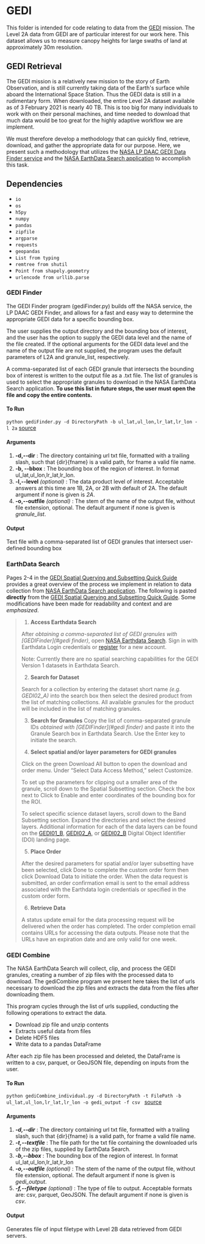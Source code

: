 # GEDI
This folder is intended for code relating to data from the [GEDI](https://gedi.umd.edu/) mission.
The Level 2A data from GEDI are of particular interest for our work here.
This dataset allows us to measure canopy heights for large swaths of land at approximately 30m resolution.

## GEDI Retrieval
The GEDI mission is a relatively new mission to the story of Earth Observation, and is still currently taking data of the Earth's surface while aboard the International Space Station.
Thus the GEDI data is still in a rudimentary form.
When downloaded, the entire Level 2A dataset available as of 3 February 2021 is nearly 40 TB.
This is too big for many individuals to work with on their personal machines, and time needed to download that much data would be too great for the highly adaptive workflow we are implement.

We must therefore develop a methodology that can quickly find, retrieve, download, and gather the appropriate data for our purpose.
Here, we present such a methodology that utilizes the [NASA LP DAAC GEDI Data Finder service](https://lpdaac.usgs.gov/news/release-gedi-finder-web-service/) and the [NASA EarthData Search application](https://earthdata.nasa.gov/search) to accomplish this task.

## Dependencies
* `io`
* `os`
* `h5py`
* `numpy`
* `pandas`
* `zipfile`
* `argparse`
* `requests`
* `geopandas `
* `List from typing`
* `remtree from shutil`
* `Point from shapely.geometry`
* `urlencode from urllib.parse`

### GEDI Finder

The GEDI Finder program (gediFinder.py) builds off the NASA service, the LP DAAC GEDI Finder, and allows for a fast and easy way to determine the appropriate GEDI data for a specific bounding box.

The user supplies the output directory and the bounding box of interest, and the user has the option to supply the GEDI data level and the name of the file created.
If the optional arguments for the GEDI data level and the name of the output file are not supplied, the program uses the default parameters of L2A and granule_list, respectively.

A comma-separated list of each GEDI granule that intersects the bounding box of interest is written to the output file as a .txt file.
The list of granules is used to select the appropriate granules to download in the NASA EarthData Search application.
**To use this list in future steps, the user must open the file and copy the entire contents.**

#### To Run
`python gediFinder.py -d DirectoryPath -b ul_lat,ul_lon,lr_lat,lr_lon -l 2a` [source](gediFinder.py)

#### Arguments
1. **-d,--dir** : The directory containing url txt file, formatted with a trailing slash, such that {dir}{fname} is a valid path, for fname a valid file name.
2. **-b, --bbox** : The bounding box of the region of interest. In format ul_lat,ul_lon,lr_lat,lr_lon.
3. **-l,--level** *(optional)* : The data product level of interest. Acceptable answers at this time are 1B, 2A, or 2B with default of 2A. The default argument if none is given is *2A*.
4. **-o,--outfile** *(optional)* : The stem of the name of the output file, without file extension, optional. The default argument if none is given is *granule_list*.

#### Output
Text file with a comma-separated list of GEDI granules that intersect user-defined bounding box

### EarthData Search

Pages 2-4 in the [GEDI Spatial Querying and Subsetting Quick Guide](https://lpdaac.usgs.gov/documents/635/GEDI_Quick_Guide.pdf) provides a great overview of the process we implement in relation to data collection from [NASA EarthData Search application](https://earthdata.nasa.gov/search).
The following is pasted **directly** from the [GEDI Spatial Querying and Subsetting Quick Guide](https://lpdaac.usgs.gov/documents/635/GEDI_Quick_Guide.pdf). Some modifications have been made for readability and context and are *emphasized*.

> 1. **Access Earthdata Search**
>
> After *obtaining a comma-separated list of GEDI granules with [GEDIFinder](#gedi finder)*, open [NASA Earthdata Search](https://search.earthdata.nasa.gov/). Sign in with Earthdata Login credentials or [register](https://urs.earthdata.nasa.gov/users/new) for a new account.
>
> Note: Currently there are no spatial searching capabilities for the GEDI Version 1 datasets in Earthdata Search.
>
> 2. **Search for Dataset**
>
> Search for a collection by entering the dataset short name *(e.g. GEDI02_A)* into the search box then select the desired product from the list of matching collections.
> All available granules for the product will be included in the list of matching granules.
>
> 3. **Search for Granules**
> Copy the list of comma-separated granule IDs *obtained with [GEDIFinder](#gedi finder)* and paste it into the Granule Search box in Earthdata Search. Use the Enter key to initiate the search.
>
> 4. **Select spatial and/or layer parameters for GEDI granules**
>
> Click on the green Download All button to open the download and order menu. Under “Select Data Access Method,” select Customize.
>
> To set up the parameters for clipping out a smaller area of the granule, scroll down to the Spatial Subsetting section.
> Check the box next to Click to Enable and enter coordinates of the bounding box for the ROI.
>
> To select specific science dataset layers, scroll down to the Band Subsetting section.
> Expand the directories and select the desired layers.
> Additional information for each of the data layers can be found on the [GEDI01_B](https://doi.org/10.5067/GEDI/GEDI01_B.001), [GEDI02_A](https://doi.org/10.5067/GEDI/GEDI02_A.001), or [GEDI02_B](https://doi.org/10.5067/GEDI/GEDI02_B.001) Digital Object Identifier (DOI) landing page.
>
> 5. **Place Order**
>
> After the desired parameters for spatial and/or layer subsetting have been selected, click Done to complete the custom order form then click Download Data to initiate the order.
> When the data request is submitted, an order confirmation email is sent to the email address associated with the Earthdata login credentials or specified in the custom order form.
>
> 6. **Retrieve Data**
>
> A status update email for the data processing request will be delivered when the order has completed. The order completion email contains URLs for accessing the data outputs.
> Please note that the URLs have an expiration date and are only valid for one week.


### GEDI Combine
The NASA EarthData Search will collect, clip, and process the GEDI granules, creating a number of zip files with the processed data to download.
The gediCombine program we present here takes the list of urls necessary to download the zip files and extracts the data from the files after downloading them.

This program cycles through the list of urls supplied, conducting the following operations to extract the data.
* Download zip file and unzip contents
* Extracts useful data from files
* Delete HDF5 files
* Write data to a pandas DataFrame

After each zip file has been processed and deleted, the DataFrame is written to a csv, parquet, or GeoJSON file, depending on inputs from the user.

#### To Run
`python gediCombine_individual.py -d DirectoryPath -t FilePath -b ul_lat,ul_lon,lr_lat,lr_lon -o gedi_output -f csv ` [source](gediCombine.py)

#### Arguments
1. ***-d,--dir*** : The directory containing url txt file, formatted with a trailing slash, such that {dir}{fname} is a valid path, for fname a valid file name.
2. ***-t,--textfile*** : The file path for the txt file containing the downloaded urls of the zip files, supplied by EarthData Search.
3. ***-b,--bbox*** : The bounding box of the region of interest. In format ul_lat,ul_lon,lr_lat,lr_lon
4. ***-o,--outfile*** *(optional)* : The stem of the name of the output file, without file extension, optional. The default argument if none is given is *gedi_output*.
5. ***-f,--filetype*** *(optional)* : The type of file to output. Acceptable formats are: csv, parquet, GeoJSON. The default argument if none is given is *csv*.

#### Output
Generates file of input filetype with Level 2B data retrieved from GEDI servers.
